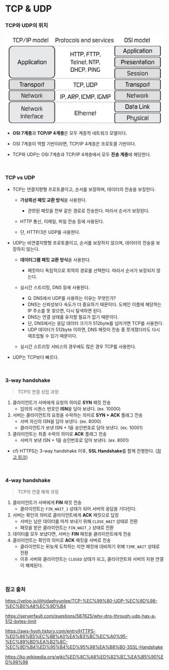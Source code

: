 # TCP & UDP



### TCP와 UDP의 위치

![img](./cs.assets/network_model.png)



- **OSI 7계층**과 **TCP/IP 4계층**은 모두 계층적 네트워크 모델이다.

- OSI 7계층이 역할 기반이라면, TCP/IP 4계층은 프로토콜 기반이다.

- TCP와 UDP는 OSI 7계층과 TCP/IP 4계층에서 모두 **전송 계층**에 해당한다.

<br>

### TCP vs UDP

- TCP는 연결지향형 프로토콜이고, 순서를 보장하며, 데이터의 전송을 보장한다.
  - **가상회선 패킷 교환 방식**을 사용한다.
    - 관련된 패킷을 전부 같은 경로로 전송한다. 따라서 순서가 보장된다.
  
  - HTTP 통신, 이메일, 파일 전송 등에 사용된다.
  - 단, HTTP/3은 UDP를 사용한다.
  
- UDP는 비연결지향형 프로토콜이고, 순서를 보장하지 않으며, 데이터의 전송을 보장하지 않는다.
  - **데이터그램 패킷 교환 방식**을 사용한다.
    - 패킷마다 독립적으로 최적의 경로를 선택한다. 따라서 순서가 보장되지 않는다.

  - 실시간 스트리밍, DNS 등에 사용된다.
    - Q. DNS에서 UDP를 사용하는 이유는 무엇인가?
    - DNS는 신뢰성보다 속도가 더 중요하기 때문이다. 도메인 이름에 해당하는 IP 주소를 못 찾으면, 다시 탐색하면 된다.
    - DNS는 연결 상태를 유지할 필요가 없기 때문이다. 
    - 단, DNS에서는 응답 데이터 크기가 512byte를 넘어가면 TCP를 사용한다.
    - UDP 데이터가 512byte 이하면, DNS 패킷이 전송 중 쪼개졌더라도 다시 재조립될 수 있기 때문이다.
  - 실시간 스트리밍 서비스의 경우에도 많은 경우 TCP를 사용한다.

- UDP는 TCP보다 빠르다.

<br>

### 3-way handshake

> TCP의 연결 성립 과정

1. 클라이언트가 서버에게 요청의 의미로 **SYN** 패킷 전송
   - 임의의 시퀀스 번호인 **ISN**을 담아 보낸다. (ex. 10000)
2. 서버는 클라이언트의 요청을 수락하는 의미로 **SYN + ACK** 플래그 전송
   - 서버 자신의 ISN을 담아 보낸다. (ex. 8000)
   - 클라이언트가 보낸 ISN + 1을 승인번호로 담아 보낸다. (ex. 10001)
3. 클라이언트는 최종 수락의 의미로 **ACK** 플래그 전송
   - 서버가 보낸 ISN + 1을 승인번호로 담아 보낸다. (ex. 8001)

- cf) HTTPS는 3-way handshake 이후, **SSL Handshake**를 함께 진행한다. ([참고 링크](https://github.com/by-gramm/TIL/blob/master/computer_science/hashing_and_encryption.md#ssl-handshake))

<br>

### 4-way handshake

> TCP의 연결 해제 과정

1. 클라이언트가 서버에게 **FIN** 패킷 전송
   - 클라이언트는 `FIN_WAIT_1` 상태가 되어 서버의 응답을 기다린다.
2. 서버는 확인의 의미로 클라이언트에게 **ACK** 패킷으로 답장
   - 서버는 남은 데이터를 마저 보내기 위해 `CLOSE_WAIT` 상태로 전환
   - 패킷을 받은 클라이언트는 `FIN_WAIT_2` 상태로 전환
3. 데이터를 모두 보냈다면, 서버는 **FIN** 패킷을 클라이언트에게 전송
4. 클라이언트는 확인의 의미로 **ACK** 패킷을 서버로 전송
   - 클라이언트는 뒤늦게 도착하는 지연 패킷에 대비하기 위해 `TIME_WAIT` 상태로 전환
   - 이후 서버와 클라이언트는 `CLOSED` 상태가 되고, 클라이언트와 서버의 자원 연결이 해제된다.

<br>

### 참고 출처

https://velog.io/@hidaehyunlee/TCP-%EC%99%80-UDP-%EC%9D%98-%EC%B0%A8%EC%9D%B4

https://serverfault.com/questions/587625/why-dns-through-udp-has-a-512-bytes-limit

https://aws-hyoh.tistory.com/entry/HTTPS-%ED%86%B5%EC%8B%A0%EA%B3%BC%EC%A0%95-%EC%89%BD%EA%B2%8C-%EC%9D%B4%ED%95%B4%ED%95%98%EA%B8%B0-3SSL-Handshake

https://ko.wikipedia.org/wiki/%ED%8C%A8%ED%82%B7_%EA%B5%90%ED%99%98
